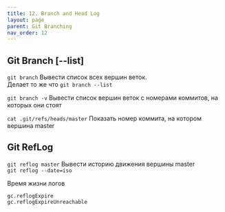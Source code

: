 ```yaml
---
title: 12. Branch and Head Log
layout: page
parent: Git Branching
nav_order: 12
---
```

## Git Branch \[\-\-list\]
`git branch` Вывести список всех вершин веток.  
Делает то же что `git branch --list`  

`git branch -v` Вывести список вершин веток с номерами коммитов, на которых они стоят  

`cat .git/refs/heads/master` Показать номер коммита, на котором вершина master  

## Git RefLog
`git reflog master` Вывести историю движения вершины master  
`git reflog --date=iso`  

Время жизни логов
```
gc.reflogExpire
gc.reflogExpireUnreachable
```